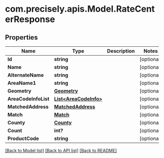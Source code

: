 # com.precisely.apis.Model.RateCenterResponse
## Properties

Name | Type | Description | Notes
------------ | ------------- | ------------- | -------------
**Id** | **string** |  | [optional] 
**Name** | **string** |  | [optional] 
**AlternateName** | **string** |  | [optional] 
**AreaName1** | **string** |  | [optional] 
**Geometry** | [**Geometry**](Geometry.md) |  | [optional] 
**AreaCodeInfoList** | [**List&lt;AreaCodeInfo&gt;**](AreaCodeInfo.md) |  | [optional] 
**MatchedAddress** | [**MatchedAddress**](MatchedAddress.md) |  | [optional] 
**Match** | [**Match**](Match.md) |  | [optional] 
**County** | [**County**](County.md) |  | [optional] 
**Count** | **int?** |  | [optional] 
**ProductCode** | **string** |  | [optional] 

[[Back to Model list]](../README.md#documentation-for-models) [[Back to API list]](../README.md#documentation-for-api-endpoints) [[Back to README]](../README.md)

